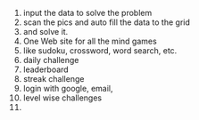 1. input the data to solve the problem
2. scan the pics and auto fill the data to the grid
3. and solve it.
4. One Web site for all the mind games
5. like sudoku, crossword, word search, etc.
6. daily challenge
7. leaderboard
8. streak challenge
9. login with google, email, 
10. level wise challenges
11. 